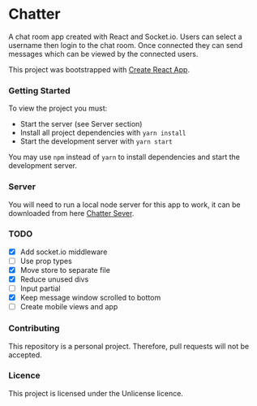 # Chatter

A chat room app created with React and Socket.io. Users can select a username then login to the chat room. Once 
connected they can send messages which can be viewed by the connected users.

This project was bootstrapped with [Create React App](https://github.com/facebookincubator/create-react-app).

### Getting Started

To view the project you must:

* Start the server (see Server section)
* Install all project dependencies with `yarn install`
* Start the development server with `yarn start`

You may use `npm` instead of `yarn` to install dependencies and start the development server.

### Server

You will need to run a local node server for this app to work, it can be downloaded from here 
[Chatter Sever](https://github.com/jeanmarcjones/chatter-server).

### TODO

- [x] Add socket.io middleware
- [ ] Use prop types
- [x] Move store to separate file
- [x] Reduce unused divs
- [ ] Input partial
- [x] Keep message window scrolled to bottom
- [ ] Create mobile views and app

### Contributing

This repository is a personal project. Therefore, pull requests will not be accepted.

### Licence

This project is licensed under the Unlicense licence.
